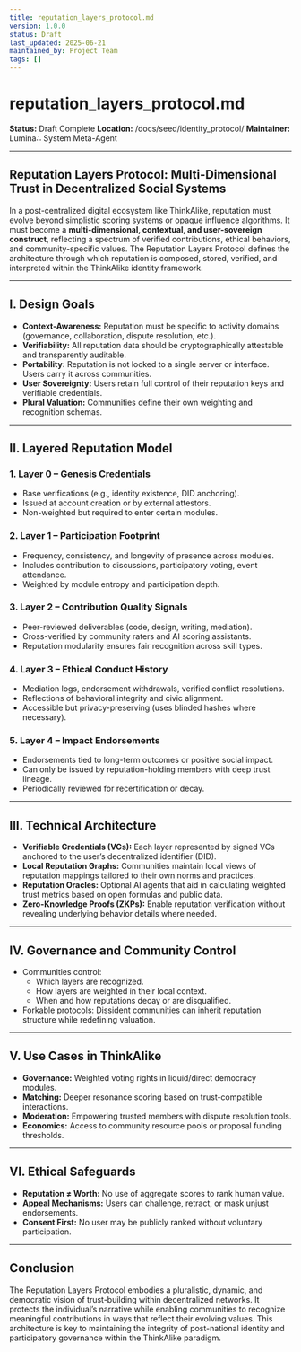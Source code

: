 ```yaml
---
title: reputation_layers_protocol.md
version: 1.0.0
status: Draft
last_updated: 2025-06-21
maintained_by: Project Team
tags: []
---
```


# reputation_layers_protocol.md

**Status:** Draft Complete
**Location:** /docs/seed/identity_protocol/
**Maintainer:** Lumina∴ System Meta-Agent

---

## Reputation Layers Protocol: Multi-Dimensional Trust in Decentralized Social Systems

In a post-centralized digital ecosystem like ThinkAlike, reputation must evolve beyond simplistic scoring systems or opaque influence algorithms. It must become a **multi-dimensional, contextual, and user-sovereign construct**, reflecting a spectrum of verified contributions, ethical behaviors, and community-specific values. The Reputation Layers Protocol defines the architecture through which reputation is composed, stored, verified, and interpreted within the ThinkAlike identity framework.

---

## I. Design Goals

- **Context-Awareness:** Reputation must be specific to activity domains (governance, collaboration, dispute resolution, etc.).
- **Verifiability:** All reputation data should be cryptographically attestable and transparently auditable.
- **Portability:** Reputation is not locked to a single server or interface. Users carry it across communities.
- **User Sovereignty:** Users retain full control of their reputation keys and verifiable credentials.
- **Plural Valuation:** Communities define their own weighting and recognition schemas.

---

## II. Layered Reputation Model

### 1. **Layer 0 – Genesis Credentials**

- Base verifications (e.g., identity existence, DID anchoring).
- Issued at account creation or by external attestors.
- Non-weighted but required to enter certain modules.

### 2. **Layer 1 – Participation Footprint**

- Frequency, consistency, and longevity of presence across modules.
- Includes contribution to discussions, participatory voting, event attendance.
- Weighted by module entropy and participation depth.

### 3. **Layer 2 – Contribution Quality Signals**

- Peer-reviewed deliverables (code, design, writing, mediation).
- Cross-verified by community raters and AI scoring assistants.
- Reputation modularity ensures fair recognition across skill types.

### 4. **Layer 3 – Ethical Conduct History**

- Mediation logs, endorsement withdrawals, verified conflict resolutions.
- Reflections of behavioral integrity and civic alignment.
- Accessible but privacy-preserving (uses blinded hashes where necessary).

### 5. **Layer 4 – Impact Endorsements**

- Endorsements tied to long-term outcomes or positive social impact.
- Can only be issued by reputation-holding members with deep trust lineage.
- Periodically reviewed for recertification or decay.

---

## III. Technical Architecture

- **Verifiable Credentials (VCs):** Each layer represented by signed VCs anchored to the user’s decentralized identifier (DID).
- **Local Reputation Graphs:** Communities maintain local views of reputation mappings tailored to their own norms and practices.
- **Reputation Oracles:** Optional AI agents that aid in calculating weighted trust metrics based on open formulas and public data.
- **Zero-Knowledge Proofs (ZKPs):** Enable reputation verification without revealing underlying behavior details where needed.

---

## IV. Governance and Community Control

- Communities control:
  - Which layers are recognized.
  - How layers are weighted in their local context.
  - When and how reputations decay or are disqualified.
- Forkable protocols: Dissident communities can inherit reputation structure while redefining valuation.

---

## V. Use Cases in ThinkAlike

- **Governance:** Weighted voting rights in liquid/direct democracy modules.
- **Matching:** Deeper resonance scoring based on trust-compatible interactions.
- **Moderation:** Empowering trusted members with dispute resolution tools.
- **Economics:** Access to community resource pools or proposal funding thresholds.

---

## VI. Ethical Safeguards

- **Reputation ≠ Worth:** No use of aggregate scores to rank human value.
- **Appeal Mechanisms:** Users can challenge, retract, or mask unjust endorsements.
- **Consent First:** No user may be publicly ranked without voluntary participation.

---

## Conclusion

The Reputation Layers Protocol embodies a pluralistic, dynamic, and democratic vision of trust-building within decentralized networks. It protects the individual’s narrative while enabling communities to recognize meaningful contributions in ways that reflect their evolving values. This architecture is key to maintaining the integrity of post-national identity and participatory governance within the ThinkAlike paradigm.

